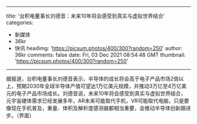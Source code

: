 
---
title: '台积电董事长刘德音：未来10年将会感受到真实与虚拟世界结合'
categories: 
 - 新媒体
 - 36kr
 - 快讯
headimg: 'https://picsum.photos/400/300?random=250'
author: 36kr
comments: false
date: Fri, 03 Dec 2021 08:54:48 GMT
thumbnail: 'https://picsum.photos/400/300?random=250'
---

<div>   
据报道，台积电董事长刘德音表示，半导体的成长将会高于电子产品市场2倍以上，预期2030年全球半导体产值可望达1万亿美元规模，并推动3万亿至4万亿美元的电子产品市场成长。刘德音说，未来10年将会感受到真实与虚拟世界结合，元宇宙硬体需求已经发展多年，AR未来可能取代手机，VR可能取代电脑，只是要像现在手机普及，重量、体积及解析度感测器都相当重要，会推动半导体创新跟进步。（界面）  
</div>
            